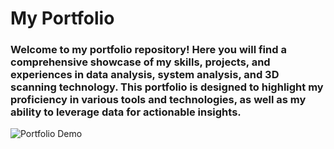 # **My Portfolio**

### Welcome to my portfolio repository! Here you will find a comprehensive showcase of my skills, projects, and experiences in data analysis, system analysis, and 3D scanning technology. This portfolio is designed to highlight my proficiency in various tools and technologies, as well as my ability to leverage data for actionable insights.

![Portfolio Demo](https://github.com/user-attachments/assets/25beecbf-3d0e-4255-a270-861bc5409539)
